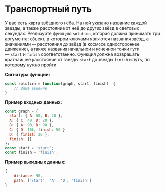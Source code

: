 # Транспортный путь

У вас есть карта звёздного неба. На ней указано название каждой звезды, а также расстояние от неё до других звёзд в световых секундах. Реализуйте функцию `solution`, которая должна принимать три аргумента: объект, в котором ключами являются названия звёзд, а значениями — расстояния до звёзд (в космосе одностороннее движение), а также названия начальной и конечной точки пути — `start` и `finish` соответственно. Функция должна возвращать кратчайшее расстояние от звезды `start` до звезды `finish` и путь, по которому нужно пройти.

**Сигнатура функции:**
```js
const solution = function(graph, start, finish)  {
    // Ваше решение
}
```

**Пример входных данных:**

```js
const graph = {
  start: { A: 50, B: 20 },
  A: { C: 40, D: 20 },
  B: { A: 90, D: 90 },
  C: { D: 160, finish: 50 },
  D: { finish: 20 },
  finish: {}
};
const start = 'start';
const finish = 'finish';
```

**Пример выходных данных:**

```js
{
    distance: 90,
    path: ['start', 'A', 'D', 'finish']
}
```
